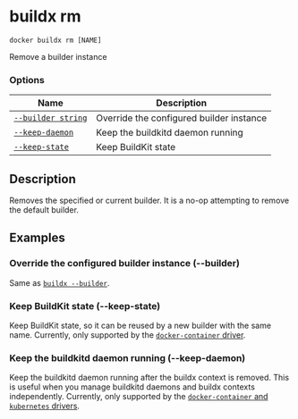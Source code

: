 # buildx rm

```
docker buildx rm [NAME]
```

<!---MARKER_GEN_START-->
Remove a builder instance

### Options

| Name | Description |
| --- | --- |
| [`--builder string`](#builder) | Override the configured builder instance |
| [`--keep-daemon`](#keep-daemon) | Keep the buildkitd daemon running |
| [`--keep-state`](#keep-state) | Keep BuildKit state |


<!---MARKER_GEN_END-->

## Description

Removes the specified or current builder. It is a no-op attempting to remove the
default builder.

## Examples

### <a name="builder"></a> Override the configured builder instance (--builder)

Same as [`buildx --builder`](buildx.md#builder).

### <a name="keep-state"></a> Keep BuildKit state (--keep-state)

Keep BuildKit state, so it can be reused by a new builder with the same name.
Currently, only supported by the [`docker-container` driver](buildx_create.md#driver).

### <a name="keep-daemon"></a> Keep the buildkitd daemon running (--keep-daemon)

Keep the buildkitd daemon running after the buildx context is removed. This is useful when you manage buildkitd daemons and buildx contexts independently.
Currently, only supported by the [`docker-container` and `kubernetes` drivers](buildx_create.md#driver).

